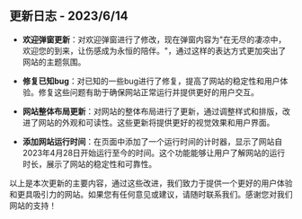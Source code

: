 ## 更新日志 - 2023/6/14

- **欢迎弹窗更新**：对欢迎弹窗进行了修改，现在弹窗内容为"在无尽的凄凉中，欢迎您的到来，让伤感成为永恒的陪伴。"，通过这样的表达方式更加突出了网站的主题氛围。

- **修复已知bug**：对已知的一些bug进行了修复，提高了网站的稳定性和用户体验。修复这些问题有助于确保网站正常运行并提供更好的用户交互。

- **网站整体布局更新**：对网站的整体布局进行了更新，通过调整样式和排版，改进了网站的外观和可读性。这些更新将提供更好的视觉效果和用户界面。

- **添加网站运行时间**：在页面中添加了一个运行时间的计时器，显示了网站自2023年4月28日开始运行至今的时间。这个功能能够让用户了解网站的运行时长，展示了网站的稳定性和可靠性。

以上是本次更新的主要内容，通过这些改进，我们致力于提供一个更好的用户体验和更具吸引力的网站。如果您有任何意见或建议，请随时联系我们。感谢您对我们网站的支持！


